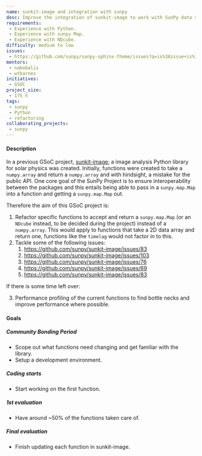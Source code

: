 ```yaml
---
name: sunkit-image and integration with sunpy
desc: Improve the integration of sunkit-image to work with SunPy data structures
requirements:
 - Experience with Python.
 - Experience with sunpy Map.
 - Experience with NDcube.
difficulty: medium to low
issues:
 - https://github.com/sunpy/sunpy-sphinx-theme/issues?q=is%3Aissue+is%3Aopen+sort%3Aupdated-desc
mentors:
 - nabobalis
 - wtbarnes
initiatives:
 - GSOC
project_size:
 - 175 h
tags:
 - sunpy
 - Python
 - refactoring
collaborating_projects:
 - sunpy
---
```


#### Description

In a previous GSoC project, [sunkit-image](https://github.com/sunpy/sunkit-image); a image analysis Python library for solar physics was created.
Initially, functions were created to take a `numpy.array` and return a `numpy.array` and with hindsight, a mistake for the public API.
One core goal of the SunPy Project is to ensure interoperability between the packages and this entails being able to pass in a `sunpy.map.Map` into a function and getting a `sunpy.map.Map` out.

Therefore the aim of this GSoC project is:

1. Refactor specific functions to accept and return a `sunpy.map.Map` (or an `NDcube` instead, to be decided during the project) instead of a `numpy.array`.
   This would apply to functions that take a 2D data array and return one, functions like the `timelag` would not factor in to this.
2. Tackle some of the following issues:
   1. https://github.com/sunpy/sunkit-image/issues/83
   2. https://github.com/sunpy/sunkit-image/issues/103
   3. https://github.com/sunpy/sunkit-image/issues/76
   4. https://github.com/sunpy/sunkit-image/issues/69
   5. https://github.com/sunpy/sunkit-image/issues/83


If there is some time left over:

3. Performance profiling of the current functions to find bottle necks and improve performance where possible.

#### Goals

##### Community Bonding Period

* Scope out what functions need changing and get familiar with the library.
* Setup a development environment.
##### Coding starts

* Start working on the first function.

##### 1st evaluation

* Have around ~50% of the functions taken care of.

##### Final evaluation

* Finish updating each function in sunkit-image.
